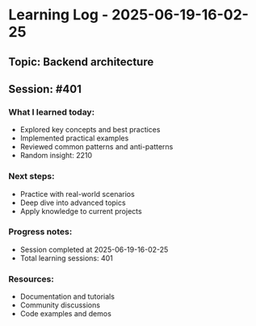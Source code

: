 # Learning Log - 2025-06-19-16-02-25

## Topic: Backend architecture
## Session: #401

### What I learned today:
- Explored key concepts and best practices
- Implemented practical examples  
- Reviewed common patterns and anti-patterns
- Random insight: 2210

### Next steps:
- Practice with real-world scenarios
- Deep dive into advanced topics
- Apply knowledge to current projects

### Progress notes:
- Session completed at 2025-06-19-16-02-25
- Total learning sessions: 401

### Resources:
- Documentation and tutorials
- Community discussions
- Code examples and demos
